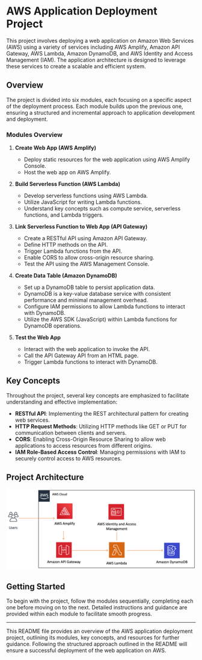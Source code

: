 # AWS Application Deployment Project

This project involves deploying a web application on Amazon Web Services (AWS) using a variety of services including AWS Amplify, Amazon API Gateway, AWS Lambda, Amazon DynamoDB, and AWS Identity and Access Management (IAM). The application architecture is designed to leverage these services to create a scalable and efficient system.

## Overview

The project is divided into six modules, each focusing on a specific aspect of the deployment process. Each module builds upon the previous one, ensuring a structured and incremental approach to application development and deployment.

### Modules Overview

1. **Create Web App (AWS Amplify)**

   - Deploy static resources for the web application using AWS Amplify Console.
   - Host the web app on AWS Amplify.

2. **Build Serverless Function (AWS Lambda)**

   - Develop serverless functions using AWS Lambda.
   - Utilize JavaScript for writing Lambda functions.
   - Understand key concepts such as compute service, serverless functions, and Lambda triggers.

3. **Link Serverless Function to Web App (API Gateway)**

   - Create a RESTful API using Amazon API Gateway.
   - Define HTTP methods on the API.
   - Trigger Lambda functions from the API.
   - Enable CORS to allow cross-origin resource sharing.
   - Test the API using the AWS Management Console.

4. **Create Data Table (Amazon DynamoDB)**

   - Set up a DynamoDB table to persist application data.
   - DynamoDB is a key-value database service with consistent performance and minimal management overhead.
   - Configure IAM permissions to allow Lambda functions to interact with DynamoDB.
   - Utilize the AWS SDK (JavaScript) within Lambda functions for DynamoDB operations.

5. **Test the Web App**
   - Interact with the web application to invoke the API.
   - Call the API Gateway API from an HTML page.
   - Trigger Lambda functions to interact with DynamoDB.

## Key Concepts

Throughout the project, several key concepts are emphasized to facilitate understanding and effective implementation:

- **RESTful API**: Implementing the REST architectural pattern for creating web services.
- **HTTP Request Methods**: Utilizing HTTP methods like GET or PUT for communication between clients and servers.
- **CORS**: Enabling Cross-Origin Resource Sharing to allow web applications to access resources from different origins.
- **IAM Role-Based Access Control**: Managing permissions with IAM to securely control access to AWS resources.

## Project Architecture

![Application Architecture](webapps3_on_amplify.PNG)

## Getting Started

To begin with the project, follow the modules sequentially, completing each one before moving on to the next. Detailed instructions and guidance are provided within each module to facilitate smooth progress.

---

This README file provides an overview of the AWS application deployment project, outlining its modules, key concepts, and resources for further guidance. Following the structured approach outlined in the README will ensure a successful deployment of the web application on AWS.
